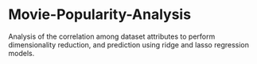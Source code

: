 # Movie-Popularity-Analysis

Analysis of the correlation among dataset attributes to perform dimensionality reduction, and prediction using ridge and lasso regression models.

